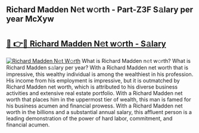 ## Richard Madden N𝚎t w𝚘rth - Part-Z3F S𝚊lary per year McXyw

# <h2><a href="http://gc1vwnh.nevu.top/?p=Richard+Madden">🔗 👉🔴 Richard Madden N𝚎t w𝚘rth - S𝚊lary</a></h2>

[![Richard Madden N𝚎t W𝚘rth](https://i.imgur.com/Oavwk0R.jpeg)](http://gc1vwnh.nevu.top/?p=Richard+Madden)
What is Richard Madden n𝚎t w𝚘rth? What is Richard Madden s𝚊lary per year?
With a Richard Madden net worth that is impressive, this wealthy individual is among the wealthiest in his profession. His income from his employment is impressive, but it is outmatched by Richard Madden net worth, which is attributed to his diverse business activities and extensive real estate portfolio. With a Richard Madden net worth that places him in the uppermost tier of wealth, this man is famed for his business acumen and financial prowess. With a Richard Madden net worth in the billions and a substantial annual salary, this affluent person is a leading demonstration of the power of hard labor, commitment, and financial acumen.

